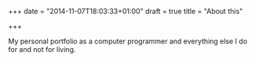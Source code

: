 +++
date = "2014-11-07T18:03:33+01:00"
draft = true
title = "About this"

+++

My personal portfolio as a computer programmer and everything else I do for and not for living.